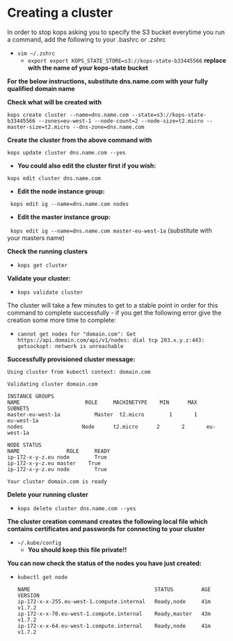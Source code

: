 # Creating a cluster

In order to stop kops asking you to specify the S3 bucket everytime you run a command, add the following to your .bashrc or .zshrc

- ```vim ~/.zshrc```
  - ```export export KOPS_STATE_STORE=s3://kops-state-b33445566``` **replace with the name of your kops-state bucket**


**For the below instructions, substitute dns.name.com with your fully qualified domain name**

**Check what will be created with**

```kops create cluster --name=dns.name.com --state=s3://kops-state-b33445566 --zones=eu-west-1 --node-count=2 --node-size=t2.micro --master-size=t2.micro --dns-zone=dns.name.com```

**Create the cluster from the above command with**

```kops update cluster dns.name.com --yes```

  - **You could also edit the cluster first if you wish:**

  ```kops edit cluster dns.name.com```

  - **Edit the node instance group:**

  ``` kops edit ig --name=dns.name.com nodes```

  - **Edit the master instance group:**

  ``` kops edit ig --name=dns.name.com master-eu-west-1a```  (substitute with your masters name)


**Check the running clusters**

- ```kops get cluster```

**Validate your cluster:**

- ``` kops validate cluster ```

The cluster will take a few minutes to get to a stable point in order for this command to complete successfully - if you get the following error give the creation some more time to complete:

- ```cannot get nodes for "domain.com": Get https://api.domain.com/api/v1/nodes: dial tcp 203.x.y.z:443: getsockopt: network is unreachable```


**Successfully provisioned cluster message:**

```
Using cluster from kubectl context: domain.com

Validating cluster domain.com

INSTANCE GROUPS
NAME			         ROLE	  MACHINETYPE	 MIN	  MAX	  SUBNETS
master-eu-west-1a	        Master	t2.micro	    1	    1	    eu-west-1a
nodes			        Node	  t2.micro	    2	    2	    eu-west-1a

NODE STATUS
NAME			   ROLE	    READY
ip-172-x-y-z.eu	node	    True
ip-172-x-y-z.eu	master	  True
ip-172-x-y-z.eu	node	    True

Your cluster domain.com is ready
```



**Delete your running cluster**

- ```kops delete cluster dns.name.com --yes```


**The cluster creation command creates the following local file which contains certificates and passwords for connecting to your cluster**

- ```~/.kube/config```
  - **You should keep this file private!!**

**You can now check the status of the nodes you have just created:**

- ```kubectl get node```

  ```
  NAME                                        STATUS         AGE       VERSION
  ip-172-x-x-255.eu-west-1.compute.internal   Ready,node     41m       v1.7.2
  ip-172-x-x-70.eu-west-1.compute.internal    Ready,master   43m       v1.7.2
  ip-172-x-x-64.eu-west-1.compute.internal    Ready,node     41m       v1.7.2
  ```






###
